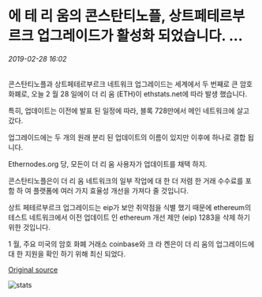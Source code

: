 # 에 테 리 움의 콘스탄티노플, 상트페테르부르크 업그레이드가 활성화 되었습니다. ...

###### 2019-02-28 16:02

콘스탄티노플과 상트페테르부르크 네트워크 업그레이드는 세계에서 두 번째로 큰 암호 화폐로, 오늘 2 월 28 일에이 더 리 움 (ETH)이 ethstats.net에 따라 발생 했습니다.

특히, 업데이트는 이전에 발표 된 일정에 따라, 블록 728만에서 메인 네트워크에 살고 갔다.

업그레이드에는 두 개의 원래 분리 된 업데이트의 이름이 있지만 이후에 하나로 결합 됩니다.

Ethernodes.org 당, 모든이 더 리 움 사용자가 업데이트를 채택 하지.

콘스탄티노플은이 더 리 움 네트워크의 일부 작업에 대 한 더 저렴 한 거래 수수료를 포함 하 여 플랫폼에 여러 가지 효율성 개선을 가져다 줄 것입니다.

상트 페테르부르크 업그레이드는 eip가 보안 취약점을 식별 했기 때문에 ethereum의 테스트 네트워크에서 이전 업데이트 인 ethereum 개선 제안 (eip) 1283을 삭제 하기 위한 것입니다.

1 월, 주요 미국의 암호 화폐 거래소 coinbase와 크 라 켄은이 더 리 움의 업그레이드에 대 한 지원을 확인 하기 위해 최신 되었다.

[Original source](https://cointelegraph.com/news/ethereums-constantinople-st-petersburg-upgrades-have-been-activated)

![stats](https://c.statcounter.com/11760860/0/a89fa40b/1/ "stats")